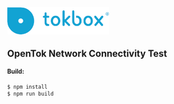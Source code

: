 ![logo](./tokbox-logo.png)

## OpenTok Network Connectivity Test

#### Build:

```
$ npm install
$ npm run build
```